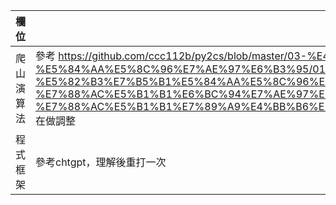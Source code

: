 欄位 | 內容
-----|--------
爬山演算法 |參考 https://github.com/ccc112b/py2cs/blob/master/03-%E4%BA%BA%E5%B7%A5%E6%99%BA%E6%85%A7/02-%E5%84%AA%E5%8C%96%E7%AE%97%E6%B3%95/01-%E5%82%B3%E7%B5%B1%E5%84%AA%E5%8C%96%E6%96%B9%E6%B3%95/01-%E5%84%AA%E5%8C%96/01-%E7%88%AC%E5%B1%B1%E6%BC%94%E7%AE%97%E6%B3%95/04-%E7%88%AC%E5%B1%B1%E7%89%A9%E4%BB%B6%E5%B0%8E%E5%90%91%E6%A1%86%E6%9E%B6/hillClimbing.py 在做調整
程式框架|參考chtgpt，理解後重打一次
